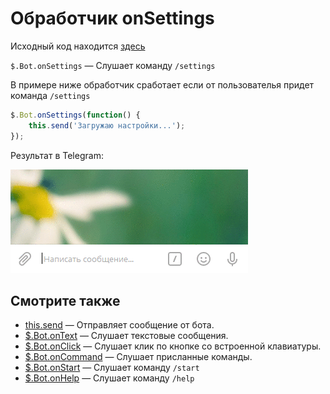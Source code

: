 # Обработчик onSettings

Исходный код находится 
[здесь](https://github.com/classtype/app.init/tree/master/examples/bot.onCommand)

`$.Bot.onSettings` — Слушает команду `/settings`

В примере ниже обработчик сработает если от пользователья придет команда `/settings`

```js
$.Bot.onSettings(function() {
    this.send('Загружаю настройки...');
});
```

Результат в Telegram:

<span class="img">![](./img/bot.onSettings.gif)</span>



## Смотрите также

- [this.send](./bot.this.send.md) — Отправляет сообщение от бота.
- [$.Bot.onText](./bot.onText.md) — Слушает текстовые сообщения.
- [$.Bot.onClick](./bot.onClick.md) — Слушает клик по кнопке со встроенной клавиатуры.
- [$.Bot.onCommand](./bot.onCommand.md) — Слушает присланные команды.
- [$.Bot.onStart](./bot.onStart.md) — Слушает команду `/start`
- [$.Bot.onHelp](./bot.onHelp.md) — Слушает команду `/help`
